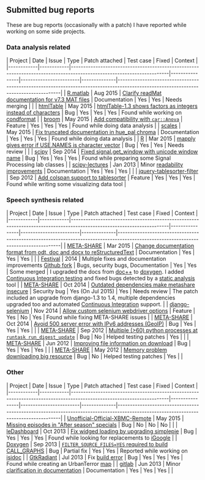 ## Submitted bug reports

These are bug reports (occasionally with a patch) I have reported while 
working on some side projects.

### Data analysis related

| Project    | Date       | Issue | Type                                                                                                           | Patch attached | Test case              | Fixed        | Context                                                                                                                             |
|------------|------------|----------------------------------------------------------------------------------------------------------------------|----------------|------------------------|--------------|-------------------------------------------------------------------------------------------------------------------------------------|
| [R.matlab](https://github.com/HenrikBengtsson/R.matlab) | Aug&nbsp;2015 | [Clarify readMat documentation for v7.3 MAT files](https://github.com/HenrikBengtsson/R.matlab/pull/17) | Documentation | Yes | Yes | Needs merging | |
| [htmlTable](http://gforge.se/2015/04/introducing-the-htmltable-package/)  | May&nbsp;2015   | [htmlTable-1.3 shows factors as integers instead of characters](https://github.com/gforge/htmlTable/issues/4)    | Bug   | Yes            | Yes                    | Yes          | Found while working on [condformat](https://github.com/zeehio/condformat)                                                           |
| [broom](http://github.com/dgrtwo/broom)  |  May&nbsp;2015 | [Add compatibility with `car::Anova`](https://github.com/dgrtwo/broom/pull/51) | Feature | Yes | Yes | Yes | Found while doing data analysis |
| [scales](http://github.com/hadley/scales) | May&nbsp;2015 | [Fix truncated documentation in hue_pal chroma](https://github.com/hadley/scales/pull/56) | Documentation | Yes | Yes | Yes | Found while doing data analysis |
| [R](http://r-project.org)          | Mar&nbsp;2015 | [mapply gives error if USE.NAMES is character vector](https://bugs.r-project.org/bugzilla3/show_bug.cgi?id=16284)    | Bug | Yes            | Yes                    | Needs review |                                                                                                                                     |
| [scipy](https://scipy.org/) | Sep&nbsp;2014 | [Fixed signal.get_window with unicode window name](https://github.com/scipy/scipy/pull/3946) | Bug | Yes | Yes | Yes | Found while preparing some Signal Processing lab classes |
| [scipy-lectures](https://scipy-lectures.github.io/) | Jan&nbsp;2013 | Minor [readability](https://github.com/scipy-lectures/scipy-lecture-notes/pull/71) [improvements](https://github.com/scipy-lectures/scipy-lecture-notes/pull/72) | Documentation | Yes | Yes | Yes | |
| [jquery-tablesorter-filter](https://github.com/jbritten/jquery-tablesorter-filter) | Sep&nbsp;2012 | [Add colspan support to tablesorter](https://github.com/jbritten/jquery-tablesorter-filter/pull/8) | Feature | Yes | Yes | Yes | Found while writing some visualizing data tool |

### Speech synthesis related

| Project    | Date       | Issue | Type                                                                                                           | Patch attached | Test case              | Fixed        | Context                                                                                                                             |
|------------|------------|----------------------------------------------------------------------------------------------------------------------|----------------|------------------------|--------------|-------------------------------------------------------------------------------------------------------------------------------------|
| [META-SHARE](http://www.meta-share.eu/) | Mar&nbsp;2015   | [Change documentation format from odt, doc and docx to reStructuredText](https://github.com/metashare/META-SHARE/pull/756) | Documentation | Yes | Yes | Yes | |
| [Festival](http://www.cstr.ed.ac.uk/projects/festival/download.html)   | 2014       | Multiple fixes and documentation improvements [Github fork](https://github.com/zeehio/festival_suite)  | Bugs, security&nbsp;bugs, Documentation              | Yes            | Yes                    | Some merged  | I upgraded the docs from [doc++](http://docpp.sourceforge.net/) to [doxygen](http://www.doxygen.org). I added [Continuous Integration testing](https://travis-ci.org/zeehio/festival_suite) and fixed bugs detected by a [static analysis](https://coveralls.io/github/zeehio/festival_suite) tool |
| [META-SHARE](http://www.meta-share.eu/) | Oct&nbsp;2014   | [Outdated dependencies make metashare insecure](https://github.com/metashare/META-SHARE/issues/751)           | Security bug       | Yes (On Jul&nbsp;2015)           | Yes  | Needs review | The patch included an upgrade from django-1.3 to 1.4, multiple dependencies upgraded too and automated [Continuous Integration](https://travis-ci.org/zeehio/META-SHARE) support.                                           |
| [django-selenium](https://github.com/dragoon/django-selenium) | Nov&nbsp;2014 | [Allow custom selenium webdriver options](https://github.com/dragoon/django-selenium/pull/26) | Feature | Yes | No | Yes | Found while fixing META-SHARE issues |
| [META-SHARE](http://www.meta-share.eu/) | Oct&nbsp;2014   | [Avoid 500 server error with IPv6 addresses (GeoIP)](https://github.com/metashare/META-SHARE/pull/754) | Bug | Yes | Yes | Yes | |
| [META-SHARE](http://www.meta-share.eu/) | Sep&nbsp;2012   | [Multiple (>60) python processes at `runtask run_digest_update`](https://github.com/metashare/META-SHARE/issues/620) | Bug | No             | Helped testing patches | Yes          |                                                                                                                                     |
| [META-SHARE](http://www.meta-share.eu/) | Jun&nbsp;2012   | [Improving file information on download](https://github.com/metashare/META-SHARE/pull/265) | Bug  | Yes | Yes | Yes | |
| [META-SHARE](http://www.meta-share.eu/) | May&nbsp;2012   | [Memory problem downloading big resource](https://github.com/metashare/META-SHARE/issues/246)             | Bug           | No             | Helped testing patches | Yes          |                                                                                                                                     |

### Other

| Project    | Date       | Issue | Type                                                                                                           | Patch attached | Test case              | Fixed        | Context                                                                                                                             |
|------------|------------|----------------------------------------------------------------------------------------------------------------------|----------------|------------------------|--------------|-------------------------------------------------------------------------------------------------------------------------------------|
| [Unofficial-Official-XBMC-Remote](https://github.com/joethefox/Unofficial-Official-XBMC-Remote) | May&nbsp;2015 | [Missing episodes in "After season" specials](https://github.com/joethefox/Unofficial-Official-XBMC-Remote/issues/57) | Bug | No | No | No | |
| [leDashboard](https://github.com/campino2k/leDashboard) | Oct&nbsp;2013 | [Fix widged loading by upgrading simplepie](https://github.com/campino2k/leDashboard/pull/4) |  Bug | Yes | Yes | Yes | Found while looking for replacements to [iGoogle](https://en.wikipedia.org/wiki/IGoogle) |
| [Doxygen](http://www.doxygen.org)    | Sep&nbsp;2013  | [`FILTER_SOURCE_FILES=YES` required to build CALL_GRAPHS](https://bugzilla.gnome.org/show_bug.cgi?id=707641)     | Bug    | Partial fix    | Yes                    | Yes          | Reported while working on [isidoc](http://isisl.com/p_prod_isidoc.html)                                                             |
| [GtkRadiant](https://github.com/TTimo/GtkRadiant/) | Jul&nbsp;2013 | Fix [build error](https://github.com/TTimo/GtkRadiant/pull/200) | Bug | Yes | Yes | Yes | Found while creating an UrbanTerror [map](https://www.sergioller.com/2008-11-14-urbanterror-facultat-fisica.md) |
| [gitlab](http://gitlab.org) | Jun&nbsp;2013  | Minor [clarification in documentation](https://github.com/gitlabhq/gitlabhq/pull/4369) | Documentation | Yes | Yes | Yes | |

